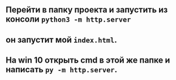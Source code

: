 ## Перейти в папку проекта и запустить из консоли ``python3 -m http.server``
## он запустит мой `index.html`.
## На win 10 открыть cmd в этой же папке и написать `py -m http.server`.